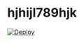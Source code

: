 # hjhijl789hjk

[![Deploy](https://www.herokucdn.com/deploy/button.png)](https://dashboard.heroku.com/new?template=https://github.com/zhlkihtb123/hjhijl789hjk)
